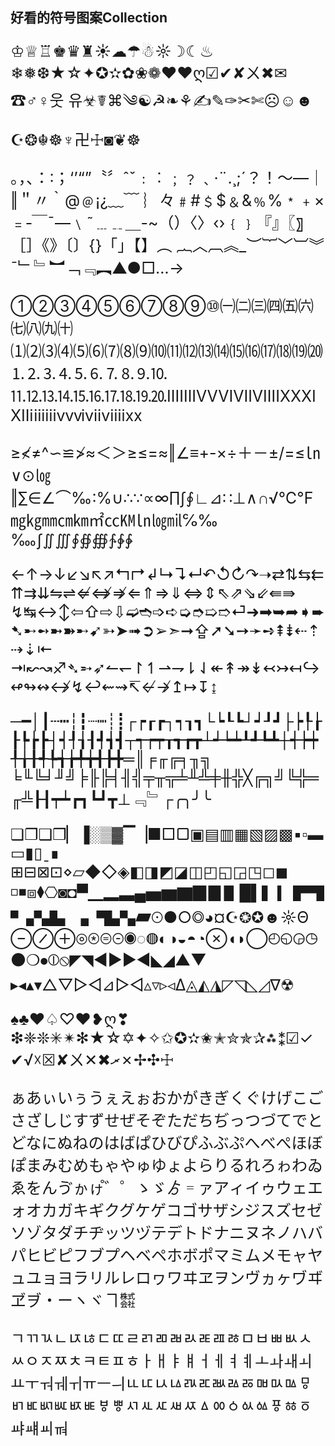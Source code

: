 <!--
 * @Descripttion: 
 * @version: 
 * @Author: suckson
 * @Date: 2019-11-12 09:20:18
 * @LastEditors: suckson
 * @LastEditTime: 2019-11-29 23:21:05
 -->
## 好看的符号图案Collection

<p  class="text-warning" style="font-size:25px;">♔♕♖♚♛♜☀☁☂☃☼☽☾♨❄❅❆★☆✦✪✫✿❀❁♥❤ღ☑✔✘ㄨ✖✉☎♂♀웃
유☣☤⌘༄☯☭❧⚘✍✎✑✂✄☹☺☻☪❂☬☸♆卍☩◙❦☸</p>


<p  class="text-primary" style="font-size:25px;">。，、：∶；‘’“”〝〞ˆˇ﹕︰﹔﹖﹑·¨.¸;´？！～—｜‖＂〃｀@﹫¡¿﹏﹋
︴々﹟#﹩$﹠&﹪%﹡﹢×﹦‐￣¯―﹨˜﹍﹎＿-~（）〈〉‹›﹛﹜『』〖〗［］《》〔〕{}「」【】︵
︷︿︹︽_︶︸﹀︺︾ˉ﹂﹄︼﹁﹃︻▲●□…→</p>

<p  class="text-success" style="font-size:25px;">
①②③④⑤⑥⑦⑧⑨⑩㈠㈡㈢㈣㈤㈥㈦㈧㈨㈩⑴⑵⑶⑷⑸⑹⑺⑻⑼⑽⑾⑿⒀⒁⒂⒃⒄⒅⒆⒇⒈⒉⒊⒋⒌⒍⒎⒏⒐⒑
⒒⒓⒔⒕⒖⒗⒘⒙⒚⒛ⅠⅡⅢⅣⅤⅥⅦⅧⅨⅩⅪⅫⅰⅱⅲⅳⅴⅵⅶⅷⅸⅹ 
</p>

<p  class="text-danger" style="font-size:25px;">
≥≮≠^∽≌≯≈＜＞≥≤=≈‖∠≡+-×÷＋－±/=≤㏑∨⊙㏒‖∑∈∠⌒‰∶%∪∴∵∝∞∏∫∮∟⊿∷⊥∧∩√℃℉㎎㎏㎜㎝㎞㎡㏄㏎㏑㏒㏕℅‰‱∫∬∭∮∯∰∱∲∳

<p  class="text-success" style="font-size:25px;">←↑→↓↙↘↖↗↰↱↲↳↴↵↶↺↻↷➝⇄⇅⇆⇇⇈⇉⇊⇋⇌⇍⇎⇏⇐⇑⇒⇓⇔⇕⇖⇗⇘⇙⇚⇛
↯↹↔↕⇦⇧⇨⇩➫➬➩➪➭➮➯➱⏎➜➡➥➦➧➨➷➸➻➼➽➸➹➳➤➟➲➢➣➞⇪➚➘➙➛➺⇞⇟⇠⇡⇢⇣⇤
⇥↜↝♐➴➵➶↼↽↾↿⇀⇁⇂⇃↞↟↠↡↢↣↤↪↫↬↭↮↯↩⇜⇝↸↚↛↥↦↧↨
</p>

<p  class="text-primary" style="font-size:25px;">─━│┃┄┅┆┇┈┉┊┋┌┍┎┏┐┑┒┓└┕┖┗┘┙┚┛├┝┞┟┠┡┢┣┤┥┦┧┨┩┪┫┬┭┮┯┰┱┲┳┴┵┶┷┸┹┺┻┼┽┾┿╀╁╂╃╄╅╆╇╈╉╊╋═║╒╓╔╕╖╗
╘╙╚╛╜╝╞╟╠╡╢╣╤╥╦╧╨╩╪╫╬╳╔╗╝╚╬═╓╩┠┨┯┷┏┓┗┛┳⊥﹃﹄┌╭╮╯╰
</p>

<p  class="text-success" style="font-size:25px;">❏❐❑❒▏▐░▒▓▔▕■□▢▣▤▥▦▧▨▩▪▫▬▭▮▯ˍ∎
⊞⊟⊠⊡⋄▱◆◇◈◧◨◩◪◫◰◱◲◳◻◼
◽◾⧈⧫⎔◙◘▀▁▂▃▄▅▆▇▉▊▋█▌▍▎▛▜▝▞▟▖▗▘▙▚▰⊙●○◎◕¤☪❂✪☻☼Θ
⊖⊘⊕⊚⊛⊜⊝◉◌◍◐◑◒◓◔⊗◖◗◯◴◵◶◷⚫❍⦁⦶⦸◤◥◄►▶◀◣◢▲▼ ▸◂▴▾△▽▷◁⊿▻◅▵▿▹◃∆◬◭◮◸◹◺◿∇☢
</p>

<p  class="text-warning" style="font-size:25px;">
♠♣♥♤♡❤❥ღ❣❇❈❊✳✴✻★☆✡✦✧✩✪✫✬✭✮✯✰⁂⁑☑✓✔√☓☒✘ㄨ✕✖ރ✗✢✣☩
</p>

<p  class="text-muted" style="font-size:25px;">
ぁあぃいぅうぇえぉおかがきぎくぐけげこごさざしじすずせぜそぞただちぢっつづてでとどなにぬねのはばぱひびぴふぶぷへべぺほぼぽまみむめもゃやゅゆょよらりるれろゎわゐゑをんゔゕゖ゚゛゜ゝゞゟ゠ァアィイゥウェエォオカガキギクグケゲコゴサザシジスズセゼソゾタダチヂッツヅテデトドナニヌネノハバパヒビピフブプヘベペホボポマミムメモャヤュユョヨラリルレロヮワヰヱヲンヴヵヶヷヸヹヺ・ーヽヾヿ㍿ 
</p>

<p  class="text-danger" style="font-size:25px;">ㄱㄲㄳㄴㄵㄶㄷㄸㄹㄺㄻㄼㄽㄾㄿㅀㅁㅂㅃㅄㅅㅆㅇㅈㅉㅊㅋㅌㅍㅎㅏㅐㅑㅒㅓㅔㅕㅖㅗㅘㅙㅚㅛㅜㅝㅞㅟㅠㅡㅢㅥㅦㅧㅨㅩㅪㅫㅬㅭㅮㅯㅰㅱㅲㅳㅴㅵㅶㅷㅸㅹㅺㅻㅼㅽㅾㅿㆀㆁㆂㆃㆄㆅㆆㆇㆈㆉㆊ</p>